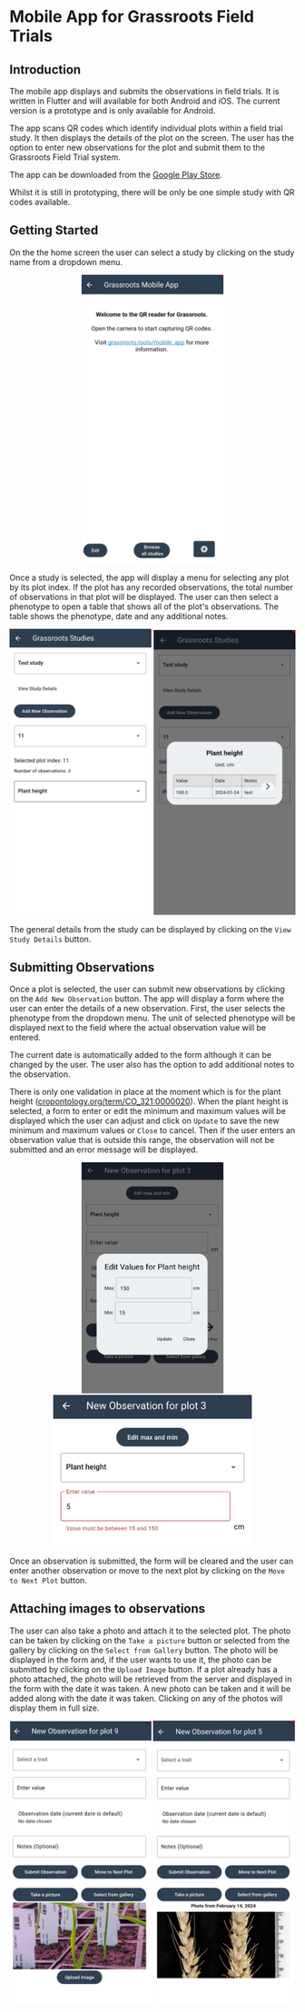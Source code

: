 # Mobile App for Grassroots Field Trials

## Introduction

The mobile app displays and submits the observations in field trials. It is written in Flutter and will available for both Android and iOS. The current version is a prototype and is only available for Android.

The app scans QR codes which identify individual plots within a field trial study. It then displays the details of the plot on the screen. The user has the option to enter new observations for the plot and submit them to the Grassroots Field Trial system.

The app can be downloaded from the [Google Play Store](https://play.google.com/store/apps/details?id=tools.grassroots.qr_reader).

Whilst it is still in prototyping, there will be only be one simple study with QR codes available. 

## Getting Started

On the the home screen the user can select a study by clicking on the study name from a dropdown menu. 

<div align="center">
    <img src="images/1_home.jpeg" width="250px"/>
</div>

Once a study is selected, the app will display a menu for selecting any plot by its plot index. If the plot has any recorded observations, the total number of observations in that plot will be displayed. The user can then select a phenotype to open a table that shows all of the plot's observations. The table shows the phenotype, date and any additional notes.
 
<div align="center">
    <img src="images/2_study_page.jpeg" width="250px"/>
    <img src="images/3_table_observations.jpeg" width="250px"/>
</div>

The general details from the study can be displayed by clicking on the `View Study Details` button. 

## Submitting Observations

Once a plot is selected, the user can submit new observations by clicking on the `Add New Observation` button. The app will display a form where the user can enter the details of a new observation. First, the user selects the phenotype from the dropdown menu. The unit of selected phenotype will be displayed next to the field where the actual observation value will be entered.

The current date is automatically added to the form although it can be changed by the user. The user also has the option to add additional notes to the observation.

There is only one validation in place at the moment which is for the plant height ([cropontology.org/term/CO_321:0000020](https://cropontology.org/term/CO_321:0000020)). When the plant height is selected, a form to enter or edit the minimum and maximum values will be displayed which the user can adjust and click on `Update` to save the new minimum and maximum values or `Close` to cancel. Then if the user enters an observation value that is outside this range, the observation will not be submitted and an error message will be displayed.

<div align="center">
    <img src="images/4_edit_limits.jpeg" width="250px"/>
    <img src="images/4_validation_error.jpeg" width="350px"/>
</div>

Once an observation is submitted, the form will be cleared and the user can enter another observation or move to the next plot by clicking on the `Move to Next Plot` button.

## Attaching images to observations

The user can also take a photo and attach it to the selected plot. The photo can be taken by clicking on the `Take a picture` button or selected from the gallery by clicking on the `Select from Gallery` button. The photo will be displayed in the form and, if the user wants to use it, the photo can be submitted by clicking on the `Upload Image` button. If a plot already has a photo attached, the photo will be retrieved from the server and displayed in the form with the date it was taken. A new photo can be taken and it will be added along with the date it was taken. Clicking on any of the photos will display them in full size. 

<div align="center">
    <img src="images/5_submit_photo.jpeg" width="249px"/>
    <img src="images/6_photo_retrieved.jpeg" width="250px"/>
</div>
 

